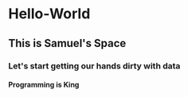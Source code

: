 # Hello-World
## This is Samuel's Space
### Let's start getting our hands dirty with data
#### Programming is King
